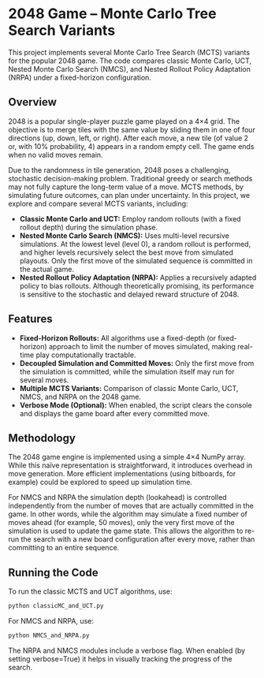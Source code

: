 
# 2048 Game – Monte Carlo Tree Search Variants

This project implements several Monte Carlo Tree Search (MCTS) variants for the popular 2048 game. The code compares classic Monte Carlo, UCT, Nested Monte Carlo Search (NMCS), and Nested Rollout Policy Adaptation (NRPA) under a fixed-horizon configuration.

## Overview

2048 is a popular single-player puzzle game played on a 4×4 grid. The objective is to merge tiles with the same value by sliding them in one of four directions (up, down, left, or right). After each move, a new tile (of value 2 or, with 10% probability, 4) appears in a random empty cell. The game ends when no valid moves remain.

Due to the randomness in tile generation, 2048 poses a challenging, stochastic decision-making problem. Traditional greedy or search methods may not fully capture the long-term value of a move. MCTS methods, by simulating future outcomes, can plan under uncertainty. In this project, we explore and compare several MCTS variants, including:

- **Classic Monte Carlo and UCT:** Employ random rollouts (with a fixed rollout depth) during the simulation phase.
- **Nested Monte Carlo Search (NMCS):** Uses multi-level recursive simulations. At the lowest level (level 0), a random rollout is performed, and higher levels recursively select the best move from simulated playouts. Only the first move of the simulated sequence is committed in the actual game.
- **Nested Rollout Policy Adaptation (NRPA):** Applies a recursively adapted policy to bias rollouts. Although theoretically promising, its performance is sensitive to the stochastic and delayed reward structure of 2048.

## Features

- **Fixed-Horizon Rollouts:** All algorithms use a fixed-depth (or fixed-horizon) approach to limit the number of moves simulated, making real-time play computationally tractable.
- **Decoupled Simulation and Committed Moves:** Only the first move from the simulation is committed, while the simulation itself may run for several moves.
- **Multiple MCTS Variants:** Comparison of classic Monte Carlo, UCT, NMCS, and NRPA on the 2048 game.
- **Verbose Mode (Optional):** When enabled, the script clears the console and displays the game board after every committed move.

## Methodology

The 2048 game engine is implemented using a simple 4×4 NumPy array. While this naïve representation is straightforward, it introduces overhead in move generation. More efficient implementations (using bitboards, for example) could be explored to speed up simulation time.

For NMCS and NRPA the simulation depth (lookahead) is controlled independently from the number of moves that are actually committed in the game. In other words, while the algorithm may simulate a fixed number of moves ahead (for example, 50 moves), only the very first move of the simulation is used to update the game state. This allows the algorithm to re-run the search with a new board configuration after every move, rather than committing to an entire sequence.


## Running the Code

To run the classic MCTS and UCT algorithms, use:

```bash
python classicMC_and_UCT.py
```

For NMCS and NRPA, use:

```bash
python NMCS_and_NRPA.py
```

The NRPA and NMCS modules include a verbose flag. When enabled (by setting verbose=True) it helps in visually tracking the progress of the search.